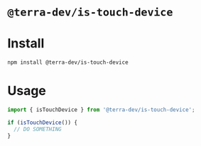 # `@terra-dev/is-touch-device`

# Install

```sh
npm install @terra-dev/is-touch-device
```

# Usage

```js
import { isTouchDevice } from '@terra-dev/is-touch-device';

if (isTouchDevice()) {
  // DO SOMETHING
}
```
